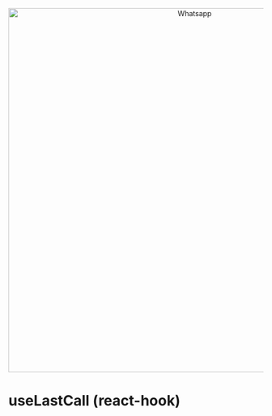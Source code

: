 <p align="center">
  <img src="https://imgur.com/MDTrNVH.png" width="720" title="Whatsapp">
</p>

# useLastCall (react-hook)
